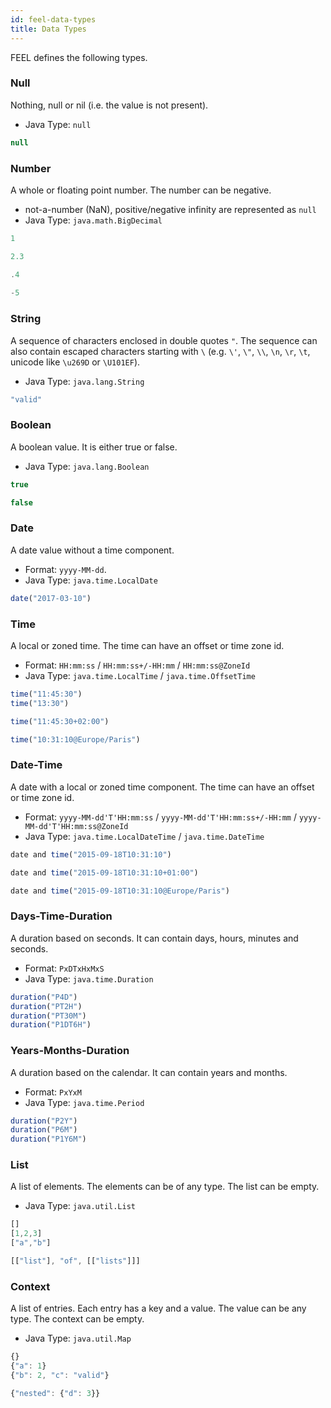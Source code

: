 ```yaml
---
id: feel-data-types
title: Data Types
---
```


FEEL defines the following types.

### Null

Nothing, null or nil (i.e. the value is not present).

* Java Type: `null`

```js
null
```

### Number

A whole or floating point number. The number can be negative.

* not-a-number (NaN), positive/negative infinity are represented as `null`
* Java Type: `java.math.BigDecimal`

```js
1

2.3

.4
    
-5
```

### String

A sequence of characters enclosed in double quotes `"`. The sequence can also contain escaped characters starting with `\` (e.g. `\'`, `\"`, `\\`, `\n`, `\r`, `\t`, unicode like `\u269D` or `\U101EF`).

* Java Type: `java.lang.String`

```js
"valid"
```

### Boolean

A boolean value. It is either true or false. 

* Java Type: `java.lang.Boolean`

```js
true

false
```

### Date 

A date value without a time component.

* Format: `yyyy-MM-dd`.
* Java Type: `java.time.LocalDate`

```js
date("2017-03-10")
```

### Time 

A local or zoned time. The time can have an offset or time zone id.

* Format: `HH:mm:ss` / `HH:mm:ss+/-HH:mm` / `HH:mm:ss@ZoneId`
* Java Type: `java.time.LocalTime` / `java.time.OffsetTime`

```js
time("11:45:30") 
time("13:30")

time("11:45:30+02:00")

time("10:31:10@Europe/Paris")
```

### Date-Time 

A date with a local or zoned time component. The time can have an offset or time zone id.

* Format: `yyyy-MM-dd'T'HH:mm:ss` / `yyyy-MM-dd'T'HH:mm:ss+/-HH:mm` / `yyyy-MM-dd'T'HH:mm:ss@ZoneId`
* Java Type: `java.time.LocalDateTime` / `java.time.DateTime`

```js
date and time("2015-09-18T10:31:10")

date and time("2015-09-18T10:31:10+01:00")

date and time("2015-09-18T10:31:10@Europe/Paris")
```

### Days-Time-Duration

A duration based on seconds. It can contain days, hours, minutes and seconds.

* Format: `PxDTxHxMxS`
* Java Type: `java.time.Duration`

```js
duration("P4D")
duration("PT2H")
duration("PT30M")
duration("P1DT6H")
```

### Years-Months-Duration

A duration based on the calendar. It can contain years and months.

* Format: `PxYxM`
* Java Type: `java.time.Period`

```js
duration("P2Y")
duration("P6M")
duration("P1Y6M")
```

### List

A list of elements. The elements can be of any type. The list can be empty.

* Java Type: `java.util.List`

```js
[]
[1,2,3]
["a","b"]

[["list"], "of", [["lists"]]]
```

### Context

A list of entries. Each entry has a key and a value. The value can be any type. The context can be
empty.

* Java Type: `java.util.Map`

```js
{}
{"a": 1}
{"b": 2, "c": "valid"}

{"nested": {"d": 3}}
```
